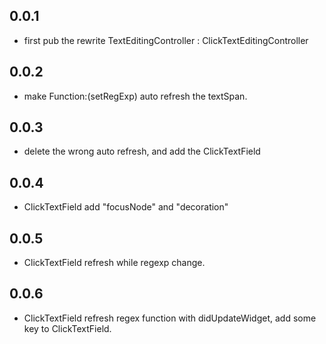 ## 0.0.1

* first pub the rewrite TextEditingController : ClickTextEditingController

## 0.0.2

* make Function:(setRegExp) auto refresh the textSpan.

## 0.0.3

* delete the wrong auto refresh, and add the ClickTextField

## 0.0.4

* ClickTextField add "focusNode" and "decoration"

## 0.0.5

* ClickTextField refresh while regexp change.

## 0.0.6

* ClickTextField refresh regex function with didUpdateWidget, add some key to ClickTextField.